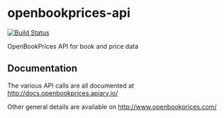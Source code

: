 # openbookprices-api

[![Build Status](https://secure.travis-ci.org/OpenBookPrices/openbookprices-api.png)](http://travis-ci.org/OpenBookPrices/openbookprices-api)

OpenBookPrices API for book and price data


## Documentation

The various API calls are all documented at http://docs.openbookprices.apiary.io/

Other general details are available on http://www.openbookprices.com/

